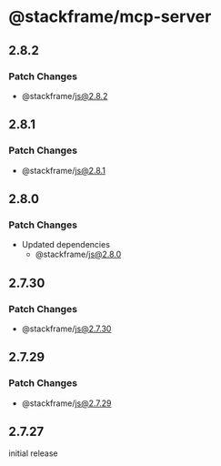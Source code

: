 # @stackframe/mcp-server

## 2.8.2

### Patch Changes

- @stackframe/js@2.8.2

## 2.8.1

### Patch Changes

- @stackframe/js@2.8.1

## 2.8.0

### Patch Changes

- Updated dependencies
  - @stackframe/js@2.8.0

## 2.7.30

### Patch Changes

- @stackframe/js@2.7.30

## 2.7.29

### Patch Changes

- @stackframe/js@2.7.29

## 2.7.27

initial release

